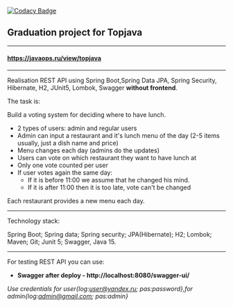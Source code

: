 [![Codacy Badge](https://app.codacy.com/project/badge/Grade/20b4758d66c94212a2369e03f6c2daf6)](https://www.codacy.com/gh/LAVGORUSH/Graduation_project/dashboard?utm_source=github.com&amp;utm_medium=referral&amp;utm_content=LAVGORUSH/Graduation_project&amp;utm_campaign=Badge_Grade)
## Graduation project for Topjava

----
#### https://javaops.ru/view/topjava

----
Realisation REST API using Spring Boot,Spring Data JPA, Spring Security, Hibernate, H2, JUnit5, Lombok, Swagger
 **without frontend**.

The task is:

Build a voting system for deciding where to have lunch.

 * 2 types of users: admin and regular users
 * Admin can input a restaurant and it's lunch menu of the day (2-5 items usually, just a dish name and price)
 * Menu changes each day (admins do the updates)
 * Users can vote on which restaurant they want to have lunch at
 * Only one vote counted per user
 * If user votes again the same day:
    - If it is before 11:00 we assume that he changed his mind.
    - If it is after 11:00 then it is too late, vote can't be changed

Each restaurant provides a new menu each day.

-----------------------------
Technology stack:

Spring Boot; Spring data; Spring security; JPA(Hibernate); H2; Lombok; Maven; Git; Junit 5; Swagger, Java 15.

-----------------------------
For testing REST API you can use:
- **Swagger after deploy - http://localhost:8080/swagger-ui/**

*Use credentials for user{log:user@yandex.ru; pas:password},for admin{log:admin@gmail.com; pas:admin}*
